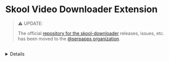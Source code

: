 # Skool Video Downloader Extension


> ⚠️ UPDATE:
>
> The official [repository for the skool-downloader](https://github.com/serpapps/skool-downloader) releases, issues, etc. has been moved to the [@serpapps organization](https://github.com/serpapps).

<br>
<details>

A Chrome extension that adds a download button to Skool classroom pages for easy Loom video extraction.

- 🎁 Get it [here](https://serp.ly/skool-video-downloader-extension)
- 🆘 Get help [here](https://serp.ly/@serp/community)
- ❓ Check FAQs [here](https://github.com/orgs/serpapps/discussions/categories/faq)
- 🐛 Report bugs [here](https://github.com/serpapps/skool-downloader/issues)
- 🆕 Request features [here](https://github.com/serpapps/skool-downloader/issues)

## Demos

<a href="https://www.youtube.com/watch?v=WRSzeFI_Q7g" target="_blank">
<img src="https://raw.githubusercontent.com/devinschumacher/uploads/refs/heads/main/images/easily-download-skool-videos-free-chrome-extension-1752429029672.jpg" width="700px">
</a>

<br><br>

<a href="https://www.youtube.com/watch?v=J9eetd89HZk" target="_blank">
<img src="https://raw.githubusercontent.com/devinschumacher/uploads/refs/heads/main/images/how-to-download-skoolcom-videos-browser-extension.jpg" width="700px">
</a>

## How To Install & Use (MAC)

### Installation & setup

1. [Download and install the serp-dlp.pkg](https://raw.githubusercontent.com/devinschumacher/extension-skool-video-downloader/main/serp-dlp.pkg)
2. Double click the `serp-dlp.pkg` on your computer to install it
3. Download the skool downloader extension
4. Double click the `skool-video-downloader.zip` file on your computer to unzip it
5. Save the license key (you'll need it later)
6. Paste this in the chrome browser bar: `chrome://extensions/`
7. Enable "developer mode" by clicking the toggle switch on the top right
8. Install the 'skool downloader extension' by clicking "Load unpacked" and choosing the 'skool downloader extension' folder on your computer (the FOLDER, not the .zip)
9. Pin the extension to chrome by clicking the puzzle looking icon thing and then the 'pin' icon

## Using the extension

1. Visit the skool.com page where you want to download the video (you may have to 'refresh' again when the page loads)
2. Click the extension icon in your browser
3. Enter your license key and click activate
4. Refresh the page & you should see the "Download video" button on the bottom right of your screen
5. Click "Download video"
6. Follow instructions on the popup window to download the video to your computer:
   1. Click the 'Copy command' button
   2. Open the mac 'Terminal' application
   3. Paste the command in there and press enter


## How To Install & Use (Windows)

> Note: I dont use Windows so these are still experimental but I am working on it!!

1. [Download and install the yt-dlp.exe program here](https://github.com/yt-dlp/yt-dlp/releases/download/2025.06.30/yt-dlp_x86.exe)
2. Download the skool downloader extension
4. Double click the `skool-video-downloader.zip` file on your computer to unzip it
5. Save the license key (you'll need it later)
6. Paste this in the chrome browser bar: `chrome://extensions/`
7. Enable "developer mode" by clicking the toggle switch on the top right
8. Install the 'skool downloader extension' by clicking "Load unpacked" and choosing the 'skool downloader extension' folder on your computer (the FOLDER, not the .zip)
9. Pin the extension to chrome by clicking the puzzle looking icon thing and then the 'pin' icon


## Using the extension

1. Visit the skool.com page where you want to download the video (you may have to 'refresh' again when the page loads)
2. Click the extension icon in your browser
3. Enter your license key and click activate
4. Refresh the page & you should see the "Download video" button on the bottom right of your screen
5. Click "Download video"
6. Follow these instructions to download the video to your computer:
   1. Click the 'Copy command' button
   2. Delete the part that says `-P ~/Desktop` 
   3. Open the 'Windows Powershell' application
   4. Paste the command in there and press enter

---

## 🔗 Links

- 💬 [SERP University - Community](https://serp.ly/@serp/community)
- 💌 [Newsletter](https://serp.ly/@serp/email)
- 🛒 [Shop](https://serp.ly/@serp/store)
- 🎓 [Courses](https://serp.ly/@serp/courses)

</details>
